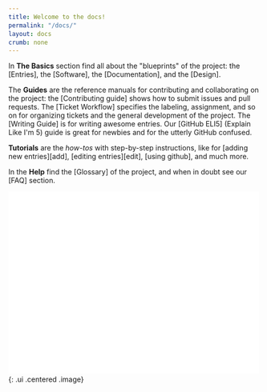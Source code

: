 ```yaml
---
title: Welcome to the docs!
permalink: "/docs/"
layout: docs
crumb: none
---
```


In **The Basics** section find all about the "blueprints" of the project: the [Entries], the [Software], the [Documentation], and the [Design].

The **Guides** are the reference manuals for contributing and collaborating on the project: the [Contributing guide] shows how to submit issues and pull requests. The [Ticket Workflow] specifies the labeling, assignment, and so on for organizing tickets and the general development of the project. The [Writing Guide] is for writing awesome entries. Our [GitHub ELI5] (Explain Like I'm 5) guide is great for newbies and for the utterly GitHub confused.

**Tutorials** are the _how-tos_ with step-by-step instructions, like for [adding new entries][add], [editing entries][edit], [using github], and much more.

In the **Help** find the [Glossary] of the project, and when in doubt see our [FAQ] section.

![corgi hello](/assets/gifs/welcome.gif){: .ui .centered .image}
